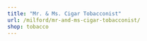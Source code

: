 ```yaml
---
title: "Mr. & Ms. Cigar Tobacconist"
url: /milford/mr-and-ms-cigar-tobacconist/
shop: tobacco
---
```

